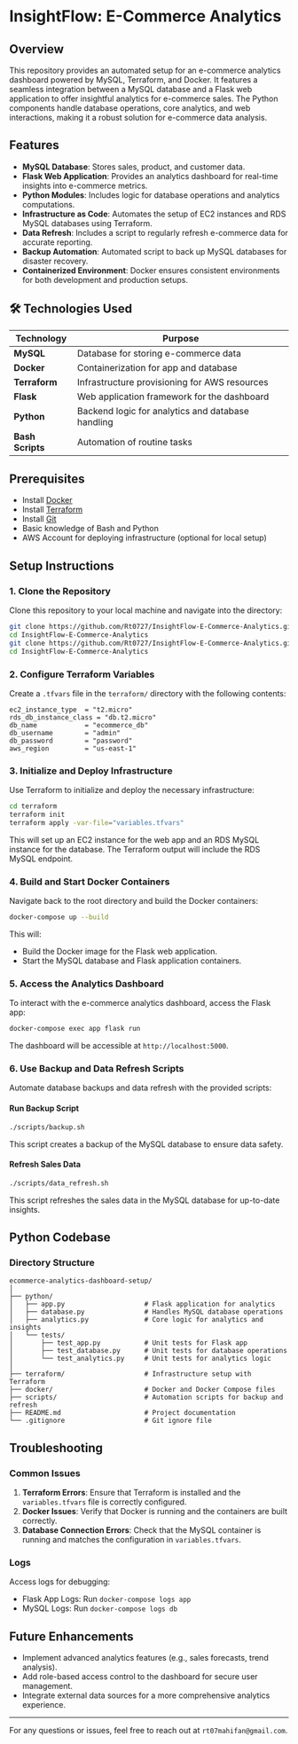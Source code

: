 # InsightFlow: E-Commerce Analytics

## Overview
This repository provides an automated setup for an e-commerce analytics dashboard powered by MySQL, Terraform, and Docker. It features a seamless integration between a MySQL database and a Flask web application to offer insightful analytics for e-commerce sales. The Python components handle database operations, core analytics, and web interactions, making it a robust solution for e-commerce data analysis.

## Features
- **MySQL Database**: Stores sales, product, and customer data.
- **Flask Web Application**: Provides an analytics dashboard for real-time insights into e-commerce metrics.
- **Python Modules**: Includes logic for database operations and analytics computations.
- **Infrastructure as Code**: Automates the setup of EC2 instances and RDS MySQL databases using Terraform.
- **Data Refresh**: Includes a script to regularly refresh e-commerce data for accurate reporting.
- **Backup Automation**: Automated script to back up MySQL databases for disaster recovery.
- **Containerized Environment**: Docker ensures consistent environments for both development and production setups.

## 🛠️ Technologies Used

| Technology       | Purpose                                           |
|-------------------|---------------------------------------------------|
| **MySQL**        | Database for storing e-commerce data              |
| **Docker**       | Containerization for app and database             |
| **Terraform**    | Infrastructure provisioning for AWS resources     |
| **Flask**        | Web application framework for the dashboard       |
| **Python**       | Backend logic for analytics and database handling |
| **Bash Scripts** | Automation of routine tasks                       |

## Prerequisites
- Install [Docker](https://www.docker.com/)
- Install [Terraform](https://www.terraform.io/)
- Install [Git](https://git-scm.com/)
- Basic knowledge of Bash and Python
- AWS Account for deploying infrastructure (optional for local setup)

## Setup Instructions

### 1. Clone the Repository
Clone this repository to your local machine and navigate into the directory:
```bash
git clone https://github.com/Rt0727/InsightFlow-E-Commerce-Analytics.git
cd InsightFlow-E-Commerce-Analytics
git clone https://github.com/Rt0727/InsightFlow-E-Commerce-Analytics.git
cd InsightFlow-E-Commerce-Analytics
```

### 2. Configure Terraform Variables
Create a `.tfvars` file in the `terraform/` directory with the following contents:
```hcl
ec2_instance_type  = "t2.micro"
rds_db_instance_class = "db.t2.micro"
db_name            = "ecommerce_db"
db_username        = "admin"
db_password        = "password"
aws_region         = "us-east-1"
```

### 3. Initialize and Deploy Infrastructure
Use Terraform to initialize and deploy the necessary infrastructure:
```bash
cd terraform
terraform init
terraform apply -var-file="variables.tfvars"
```
This will set up an EC2 instance for the web app and an RDS MySQL instance for the database. The Terraform output will include the RDS MySQL endpoint.

### 4. Build and Start Docker Containers
Navigate back to the root directory and build the Docker containers:
```bash
docker-compose up --build
```
This will:
- Build the Docker image for the Flask web application.
- Start the MySQL database and Flask application containers.

### 5. Access the Analytics Dashboard
To interact with the e-commerce analytics dashboard, access the Flask app:
```bash
docker-compose exec app flask run
```
The dashboard will be accessible at `http://localhost:5000`.

### 6. Use Backup and Data Refresh Scripts
Automate database backups and data refresh with the provided scripts:

#### Run Backup Script
```bash
./scripts/backup.sh
```
This script creates a backup of the MySQL database to ensure data safety.

#### Refresh Sales Data
```bash
./scripts/data_refresh.sh
```
This script refreshes the sales data in the MySQL database for up-to-date insights.

## Python Codebase
### Directory Structure
```plaintext
ecommerce-analytics-dashboard-setup/
│
├── python/
│   ├── app.py                    # Flask application for analytics
│   ├── database.py               # Handles MySQL database operations
│   ├── analytics.py              # Core logic for analytics and insights
│   └── tests/
│       ├── test_app.py           # Unit tests for Flask app
│       ├── test_database.py      # Unit tests for database operations
│       └── test_analytics.py     # Unit tests for analytics logic
│
├── terraform/                    # Infrastructure setup with Terraform
├── docker/                       # Docker and Docker Compose files
├── scripts/                      # Automation scripts for backup and refresh
├── README.md                     # Project documentation
└── .gitignore                    # Git ignore file
```

## Troubleshooting

### Common Issues
1. **Terraform Errors**: Ensure that Terraform is installed and the `variables.tfvars` file is correctly configured.
2. **Docker Issues**: Verify that Docker is running and the containers are built correctly.
3. **Database Connection Errors**: Check that the MySQL container is running and matches the configuration in `variables.tfvars`.

### Logs
Access logs for debugging:
- Flask App Logs: Run `docker-compose logs app`
- MySQL Logs: Run `docker-compose logs db`

## Future Enhancements
- Implement advanced analytics features (e.g., sales forecasts, trend analysis).
- Add role-based access control to the dashboard for secure user management.
- Integrate external data sources for a more comprehensive analytics experience.

---

For any questions or issues, feel free to reach out at `rt07mahifan@gmail.com`.

```